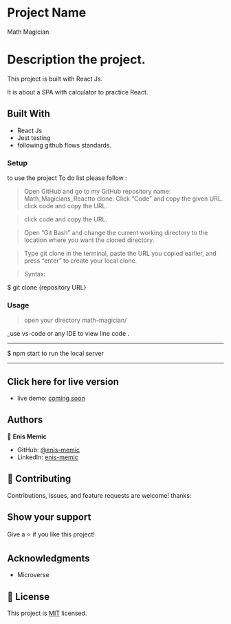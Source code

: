 # Project Name

Math Magician

# Description the project.

This project is built with React Js.

It is about a SPA with calculator to practice React.

## Built With

- React Js
- Jest testing
- following github flows standards.

### Setup

to use the project To do list please follow :

> Open GitHub and go to my GitHub repository name: Math_Magicians_Reactto clone.
> Click “Code” and copy the given URL.
> click code and copy the URL.

> click code and copy the URL.

> Open “Git Bash” and change the current working directory to the location where you want the cloned directory.

> Type git clone in the terminal, paste the URL you copied earlier, and press “enter” to create your local clone.

> Syntax:

$ git clone {repository URL}

### Usage

> open your directory math-magician/

\_use vs-code or any IDE to view line code .

---

$ npm start to run the local server

---

## Click here for live version

- live demo: [coming soon]()

## Authors

👤 **Enis Memic**

- GitHub: [@enis-memic](https://github.com/enis-memic)
- LinkedIn: [enis-memic](https://linkedin.com/in/enis-memic)

## 🤝 Contributing

Contributions, issues, and feature requests are welcome!
thanks:

## Show your support

Give a ⭐️ if you like this project!

## Acknowledgments

- Microverse

## 📝 License

This project is [MIT](./MIT.md) licensed.
